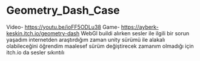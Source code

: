 # Geometry_Dash_Case
Video-
https://youtu.be/ioFF5ODLu38
Game-
https://ayberk-keskin.itch.io/geometry-dash
WebGl buildi alırken sesler ile ilgili bir sorun yaşadım internetden araştırdığım zaman unity sürümü ile alakalı olabileceğini öğrendim maalesef sürüm değiştirecek zamanım olmadığı için itch.io da sesler sıkıntılı
